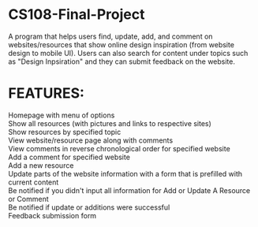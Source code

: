 # CS108-Final-Project
A program that helps users find, update, add, and comment on websites/resources that show online design inspiration (from website design to mobile UI). Users can also search for content under topics such as "Design Inpsiration" and they can submit feedback on the website.

# FEATURES:
  Homepage with menu of options  
  Show all resources (with pictures and links to respective sites)  
  Show resources by specified topic  
  View website/resource page along with comments  
  View comments in reverse chronological order for specified website  
  Add a comment for specified website  
  Add a new resource  
  Update parts of the website information with a form that is prefilled with current content  
  Be notified if you didn't input all information for Add or Update A Resource or Comment  
  Be notified if update or additions were successful  
  Feedback submission form  
